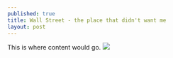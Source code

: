 ```yaml
---
published: true
title: Wall Street - the place that didn't want me
layout: post
---
```

This is where content would go.
![](http://www.applause.com/img/management/damian2.png)